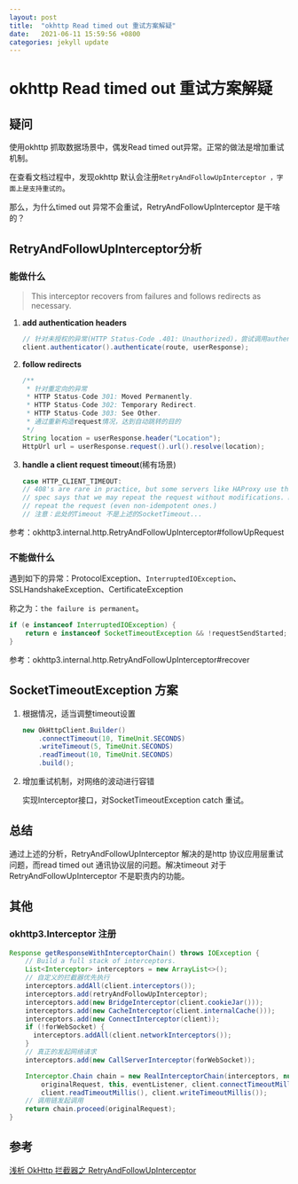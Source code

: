 ```yaml
---
layout: post
title:  "okhttp Read timed out 重试方案解疑"
date:   2021-06-11 15:59:56 +0800
categories: jekyll update
---
```

# okhttp Read timed out 重试方案解疑

## 疑问

使用okhttp 抓取数据场景中，偶发Read timed out异常。正常的做法是增加重试机制。

在查看文档过程中，发现okhttp 默认会注册`RetryAndFollowUpInterceptor ，字面上是支持重试的`。

那么，为什么timed out 异常不会重试，RetryAndFollowUpInterceptor  是干啥的？

## RetryAndFollowUpInterceptor分析

### 能做什么

> This interceptor recovers from failures and follows redirects as necessary.

1. **add authentication headers**

   ```java
   // 针对未授权的异常(HTTP Status-Code .401: Unauthorized)，尝试调用authenticate(), 继续请求操作
   client.authenticator().authenticate(route, userResponse);
   ```

   

2. **follow redirects**

   ```java
   /**
    * 针对重定向的异常
    * HTTP Status-Code 301: Moved Permanently.
    * HTTP Status-Code 302: Temporary Redirect.
    * HTTP Status-Code 303: See Other.
    * 通过重新构造request情况，达到自动跳转的目的
    */
   String location = userResponse.header("Location");
   HttpUrl url = userResponse.request().url().resolve(location);
   ```

   

3. **handle a client request timeout**(稀有场景)

   ```java
   case HTTP_CLIENT_TIMEOUT:
   // 408's are rare in practice, but some servers like HAProxy use this response code. The
   // spec says that we may repeat the request without modifications. Modern browsers also
   // repeat the request (even non-idempotent ones.)
   // 注意：此处的Timeout 不是上述的SocketTimeout...
   ```

参考：okhttp3.internal.http.RetryAndFollowUpInterceptor#followUpRequest

### 不能做什么

遇到如下的异常：ProtocolException、`InterruptedIOException`、SSLHandshakeException、CertificateException

称之为：`the failure is permanent`。

```java
if (e instanceof InterruptedIOException) {
    return e instanceof SocketTimeoutException && !requestSendStarted;
}
```

参考：okhttp3.internal.http.RetryAndFollowUpInterceptor#recover

## SocketTimeoutException 方案

1. 根据情况，适当调整timeout设置

   ```java
   new OkHttpClient.Builder()         
       .connectTimeout(10, TimeUnit.SECONDS)
       .writeTimeout(5, TimeUnit.SECONDS)
       .readTimeout(10, TimeUnit.SECONDS)
       .build();
   
   ```

   

2. 增加重试机制，对网络的波动进行容错

   实现Interceptor接口，对SocketTimeoutException catch 重试。

## 总结

通过上述的分析，RetryAndFollowUpInterceptor 解决的是http 协议应用层重试问题，而read timed out 通讯协议层的问题。解决timeout 对于RetryAndFollowUpInterceptor  不是职责内的功能。

## 其他

### okhttp3.Interceptor 注册

```java
Response getResponseWithInterceptorChain() throws IOException {
	// Build a full stack of interceptors.
	List<Interceptor> interceptors = new ArrayList<>();
    // 自定义的拦截器优先执行
	interceptors.addAll(client.interceptors());
	interceptors.add(retryAndFollowUpInterceptor);
	interceptors.add(new BridgeInterceptor(client.cookieJar()));
	interceptors.add(new CacheInterceptor(client.internalCache()));
	interceptors.add(new ConnectInterceptor(client));
	if (!forWebSocket) {
	  interceptors.addAll(client.networkInterceptors());
	}
    // 真正的发起网络请求
	interceptors.add(new CallServerInterceptor(forWebSocket));

	Interceptor.Chain chain = new RealInterceptorChain(interceptors, null, null, null, 0,
		originalRequest, this, eventListener, client.connectTimeoutMillis(),
		client.readTimeoutMillis(), client.writeTimeoutMillis());
	// 调用链发起调用
	return chain.proceed(originalRequest);
}
```



## 参考

[浅析 OkHttp 拦截器之 RetryAndFollowUpInterceptor](https://blog.csdn.net/firefile/article/details/75346937)





